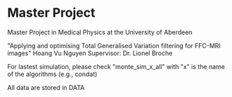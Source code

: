 # Master Project
Master Project in Medical Physics at the University of Aberdeen

"Applying and optimising Total Generalised Variation filtering for FFC-MRI images"
Hoang Vu Nguyen
Supervisor: Dr. Lionel Broche

For lastest simulation, please check "monte_sim_x_all" with "x" is the name of the algorithms (e.g., condat)

All data are stored in DATA



